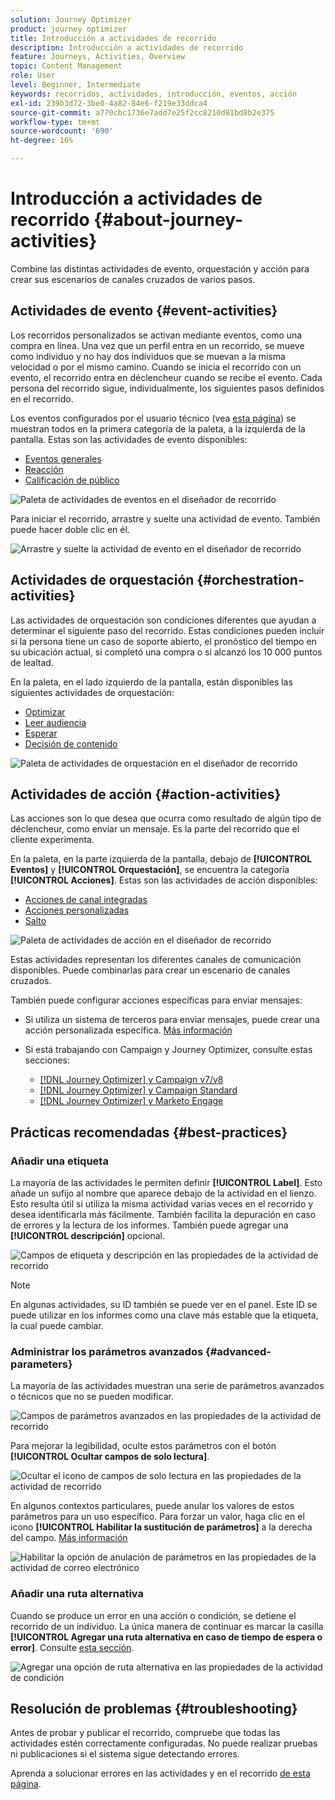 ```yaml
---
solution: Journey Optimizer
product: journey optimizer
title: Introducción a actividades de recorrido
description: Introducción a actividades de recorrido
feature: Journeys, Activities, Overview
topic: Content Management
role: User
level: Beginner, Intermediate
keywords: recorridos, actividades, introducción, eventos, acción
exl-id: 239b3d72-3be0-4a82-84e6-f219e33ddca4
source-git-commit: a770cbc1736e7add7e25f2cc8210d81bd8b2e375
workflow-type: tm+mt
source-wordcount: '690'
ht-degree: 16%

---
```


# Introducción a actividades de recorrido {#about-journey-activities}

Combine las distintas actividades de evento, orquestación y acción para crear sus escenarios de canales cruzados de varios pasos.

## Actividades de evento {#event-activities}

Los recorridos personalizados se activan mediante eventos, como una compra en línea. Una vez que un perfil entra en un recorrido, se mueve como individuo y no hay dos individuos que se muevan a la misma velocidad o por el mismo camino. Cuando se inicia el recorrido con un evento, el recorrido entra en déclencheur cuando se recibe el evento. Cada persona del recorrido sigue, individualmente, los siguientes pasos definidos en el recorrido.

Los eventos configurados por el usuario técnico (vea [esta página](../event/about-events.md)) se muestran todos en la primera categoría de la paleta, a la izquierda de la pantalla. Estas son las actividades de evento disponibles:

* [Eventos generales](../building-journeys/general-events.md)
* [Reacción](../building-journeys/reaction-events.md)
* [Calificación de público](../building-journeys/audience-qualification-events.md)

![Paleta de actividades de eventos en el diseñador de recorrido](assets/journey43.png)

Para iniciar el recorrido, arrastre y suelte una actividad de evento. También puede hacer doble clic en él.

![Arrastre y suelte la actividad de evento en el diseñador de recorrido](assets/journey44.png)

## Actividades de orquestación {#orchestration-activities}

Las actividades de orquestación son condiciones diferentes que ayudan a determinar el siguiente paso del recorrido. Estas condiciones pueden incluir si la persona tiene un caso de soporte abierto, el pronóstico del tiempo en su ubicación actual, si completó una compra o si alcanzó los 10 000 puntos de lealtad.

En la paleta, en el lado izquierdo de la pantalla, están disponibles las siguientes actividades de orquestación:

* [Optimizar](optimize.md)
* [Leer audiencia](read-audience.md)
* [Esperar](wait-activity.md)
* [Decisión de contenido](content-decision.md)

![Paleta de actividades de orquestación en el diseñador de recorrido](assets/journey-orchestration-activities.png)

## Actividades de acción {#action-activities}

Las acciones son lo que desea que ocurra como resultado de algún tipo de déclencheur, como enviar un mensaje. Es la parte del recorrido que el cliente experimenta.

En la paleta, en la parte izquierda de la pantalla, debajo de **[!UICONTROL Eventos]** y **[!UICONTROL Orquestación]**, se encuentra la categoría **[!UICONTROL Acciones]**. Estas son las actividades de acción disponibles:

* [Acciones de canal integradas](../building-journeys/journeys-message.md)
* [Acciones personalizadas](../building-journeys/using-custom-actions.md)
* [Salto](../building-journeys/jump.md)

![Paleta de actividades de acción en el diseñador de recorrido](assets/journey58.png)

Estas actividades representan los diferentes canales de comunicación disponibles. Puede combinarlas para crear un escenario de canales cruzados.

También puede configurar acciones específicas para enviar mensajes:

* Si utiliza un sistema de terceros para enviar mensajes, puede crear una acción personalizada específica. [Más información](../action/action.md)

* Si está trabajando con Campaign y Journey Optimizer, consulte estas secciones:

   * [[!DNL Journey Optimizer] y Campaign v7/v8](../action/acc-action.md)
   * [[!DNL Journey Optimizer] y Campaign Standard](../action/acs-action.md)
   * [[!DNL Journey Optimizer] y Marketo Engage](../action/marketo-engage.md)

## Prácticas recomendadas {#best-practices}

### Añadir una etiqueta

La mayoría de las actividades le permiten definir **[!UICONTROL Label]**. Esto añade un sufijo al nombre que aparece debajo de la actividad en el lienzo. Esto resulta útil si utiliza la misma actividad varias veces en el recorrido y desea identificarla más fácilmente. También facilita la depuración en caso de errores y la lectura de los informes. También puede agregar una **[!UICONTROL descripción]** opcional.

![Campos de etiqueta y descripción en las propiedades de la actividad de recorrido](assets/journey-action-label.png)

>[!NOTE]
>
>En algunas actividades, su ID también se puede ver en el panel. Este ID se puede utilizar en los informes como una clave más estable que la etiqueta, la cual puede cambiar.

### Administrar los parámetros avanzados {#advanced-parameters}

La mayoría de las actividades muestran una serie de parámetros avanzados o técnicos que no se pueden modificar.

![Campos de parámetros avanzados en las propiedades de la actividad de recorrido](assets/journey-advanced-parameters.png)

Para mejorar la legibilidad, oculte estos parámetros con el botón **[!UICONTROL Ocultar campos de solo lectura]**.

![Ocultar el icono de campos de solo lectura en las propiedades de la actividad de recorrido](assets/journey-hide-read-only-fields.png)

En algunos contextos particulares, puede anular los valores de estos parámetros para un uso específico. Para forzar un valor, haga clic en el icono **[!UICONTROL Habilitar la sustitución de parámetros]** a la derecha del campo. [Más información](../configuration/primary-email-addresses.md#journey-parameters)

![Habilitar la opción de anulación de parámetros en las propiedades de la actividad de correo electrónico](assets/journey-enable-parameter-override.png)

### Añadir una ruta alternativa

Cuando se produce un error en una acción o condición, se detiene el recorrido de un individuo. La única manera de continuar es marcar la casilla **[!UICONTROL Agregar una ruta alternativa en caso de tiempo de espera o error]**. Consulte [esta sección](../building-journeys/using-the-journey-designer.md#paths).

![Agregar una opción de ruta alternativa en las propiedades de la actividad de condición](assets/journey42.png)

## Resolución de problemas {#troubleshooting}

Antes de probar y publicar el recorrido, compruebe que todas las actividades estén correctamente configuradas. No puede realizar pruebas ni publicaciones si el sistema sigue detectando errores.

Aprenda a solucionar errores en las actividades y en el recorrido [de esta página](troubleshooting.md).
